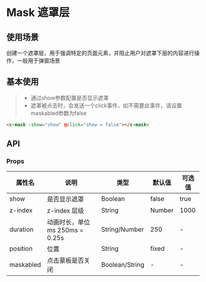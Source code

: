 # Mask 遮罩层
## 使用场景
创建一个遮罩层，用于强调特定的页面元素，并阻止用户对遮罩下层的内容进行操作，一般用于弹窗场景

## 基本使用

> * 通过show参数配置是否显示遮罩
> * 遮罩被点击时，会发送一个click事件，如不需要此事件，请设置maskabled参数为false

```html
<c-mask :show="show" @click="show = false"></c-mask>
```


## API
### Props
 
属性名 | 说明 | 类型 | 默认值 | 可选值
-|-|-|-|-
show | 是否显示遮罩	| Boolean | false | true
z-index	| z-index 层级 | String | Number | 1000 | -
duration | 动画时长，单位ms  250ms = 0.25s | String/Number | 250 | -
position | 位置 | String | fixed | -
maskabled | 点击蒙板是否关闭 | Boolean/String | - | -
	 
	 
